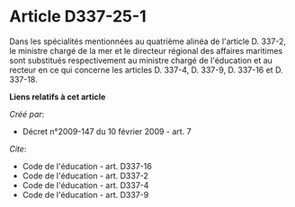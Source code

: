 # Article D337-25-1

Dans les spécialités mentionnées au quatrième alinéa de l'article D. 337-2, le ministre chargé de la mer et le directeur
régional des affaires maritimes sont substitués respectivement au ministre chargé de l'éducation et au recteur en ce qui
concerne les articles D. 337-4, 
D. 337-9, D. 337-16 et D. 337-18.

**Liens relatifs à cet article**

_Créé par_:

  - Décret n°2009-147 du 10 février 2009 - art. 7

_Cite_:

  - Code de l'éducation - art. D337-16
  - Code de l'éducation - art. D337-2
  - Code de l'éducation - art. D337-4
  - Code de l'éducation - art. D337-9
